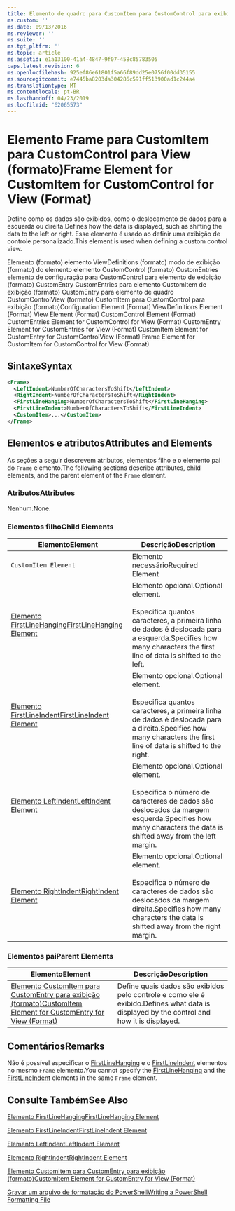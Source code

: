 ```yaml
---
title: Elemento de quadro para CustomItem para CustomControl para exibição (formato) | Microsoft Docs
ms.custom: ''
ms.date: 09/13/2016
ms.reviewer: ''
ms.suite: ''
ms.tgt_pltfrm: ''
ms.topic: article
ms.assetid: e1a13100-41a4-4847-9f07-458c85783505
caps.latest.revision: 6
ms.openlocfilehash: 925ef86e61801f5a66f89dd25e0756f00dd35155
ms.sourcegitcommit: e7445ba8203da304286c591ff513900ad1c244a4
ms.translationtype: MT
ms.contentlocale: pt-BR
ms.lasthandoff: 04/23/2019
ms.locfileid: "62065573"
---
```

# <a name="frame-element-for-customitem-for-customcontrol-for-view-format"></a><span data-ttu-id="aea7e-102">Elemento Frame para CustomItem para CustomControl para View (formato)</span><span class="sxs-lookup"><span data-stu-id="aea7e-102">Frame Element for CustomItem for CustomControl for View (Format)</span></span>

<span data-ttu-id="aea7e-103">Define como os dados são exibidos, como o deslocamento de dados para a esquerda ou direita.</span><span class="sxs-lookup"><span data-stu-id="aea7e-103">Defines how the data is displayed, such as shifting the data to the left or right.</span></span> <span data-ttu-id="aea7e-104">Esse elemento é usado ao definir uma exibição de controle personalizado.</span><span class="sxs-lookup"><span data-stu-id="aea7e-104">This element is used when defining a custom control view.</span></span>

<span data-ttu-id="aea7e-105">Elemento (formato) elemento ViewDefinitions (formato) modo de exibição (formato) do elemento elemento CustomControl (formato) CustomEntries elemento de configuração para CustomControl para elemento de exibição (formato) CustomEntry CustomEntries para elemento CustomItem de exibição (formato) CustomEntry para elemento de quadro CustomControlView (formato) CustomItem para CustomControl para exibição (formato)</span><span class="sxs-lookup"><span data-stu-id="aea7e-105">Configuration Element (Format) ViewDefinitions Element (Format) View Element (Format) CustomControl Element (Format) CustomEntries Element for CustomControl for View (Format) CustomEntry Element for CustomEntries for View (Format) CustomItem Element for CustomEntry for CustomControlView (Format) Frame Element for CustomItem for CustomControl for View (Format)</span></span>

## <a name="syntax"></a><span data-ttu-id="aea7e-106">Sintaxe</span><span class="sxs-lookup"><span data-stu-id="aea7e-106">Syntax</span></span>

```xml
<Frame>
  <LeftIndent>NumberOfCharactersToShift</LeftIndent>
  <RightIndent>NumberOfCharactersToShift</RightIndent>
  <FirstLineHanging>NumberOfCharactersToShift</FirstLineHanging>
  <FirstLineIndent>NumberOfCharactersToShift</FirstLineIndent>
  <CustomItem>...</CustomItem>
</Frame>
```

## <a name="attributes-and-elements"></a><span data-ttu-id="aea7e-107">Elementos e atributos</span><span class="sxs-lookup"><span data-stu-id="aea7e-107">Attributes and Elements</span></span>

<span data-ttu-id="aea7e-108">As seções a seguir descrevem atributos, elementos filho e o elemento pai do `Frame` elemento.</span><span class="sxs-lookup"><span data-stu-id="aea7e-108">The following sections describe attributes, child elements, and the parent element of the `Frame` element.</span></span>

### <a name="attributes"></a><span data-ttu-id="aea7e-109">Atributos</span><span class="sxs-lookup"><span data-stu-id="aea7e-109">Attributes</span></span>

<span data-ttu-id="aea7e-110">Nenhum.</span><span class="sxs-lookup"><span data-stu-id="aea7e-110">None.</span></span>

### <a name="child-elements"></a><span data-ttu-id="aea7e-111">Elementos filho</span><span class="sxs-lookup"><span data-stu-id="aea7e-111">Child Elements</span></span>

|<span data-ttu-id="aea7e-112">Elemento</span><span class="sxs-lookup"><span data-stu-id="aea7e-112">Element</span></span>|<span data-ttu-id="aea7e-113">Descrição</span><span class="sxs-lookup"><span data-stu-id="aea7e-113">Description</span></span>|
|-------------|-----------------|
|`CustomItem Element`|<span data-ttu-id="aea7e-114">Elemento necessário</span><span class="sxs-lookup"><span data-stu-id="aea7e-114">Required Element</span></span>|
|[<span data-ttu-id="aea7e-115">Elemento FirstLineHanging</span><span class="sxs-lookup"><span data-stu-id="aea7e-115">FirstLineHanging Element</span></span>](./firstlinehanging-element-for-frame-for-customcontrol-for-view-format.md)|<span data-ttu-id="aea7e-116">Elemento opcional.</span><span class="sxs-lookup"><span data-stu-id="aea7e-116">Optional element.</span></span><br /><br /> <span data-ttu-id="aea7e-117">Especifica quantos caracteres, a primeira linha de dados é deslocada para a esquerda.</span><span class="sxs-lookup"><span data-stu-id="aea7e-117">Specifies how many characters the first line of data is shifted to the left.</span></span>|
|[<span data-ttu-id="aea7e-118">Elemento FirstLineIndent</span><span class="sxs-lookup"><span data-stu-id="aea7e-118">FirstLineIndent Element</span></span>](./firstlineindent-element-for-frame-for-customcontrol-for-view-format.md)|<span data-ttu-id="aea7e-119">Elemento opcional.</span><span class="sxs-lookup"><span data-stu-id="aea7e-119">Optional element.</span></span><br /><br /> <span data-ttu-id="aea7e-120">Especifica quantos caracteres, a primeira linha de dados é deslocada para a direita.</span><span class="sxs-lookup"><span data-stu-id="aea7e-120">Specifies how many characters the first line of data is shifted to the right.</span></span>|
|[<span data-ttu-id="aea7e-121">Elemento LeftIndent</span><span class="sxs-lookup"><span data-stu-id="aea7e-121">LeftIndent Element</span></span>](./leftindent-element-for-frame-for-customcontrol-for-view-format.md)|<span data-ttu-id="aea7e-122">Elemento opcional.</span><span class="sxs-lookup"><span data-stu-id="aea7e-122">Optional element.</span></span><br /><br /> <span data-ttu-id="aea7e-123">Especifica o número de caracteres de dados são deslocados da margem esquerda.</span><span class="sxs-lookup"><span data-stu-id="aea7e-123">Specifies how many characters the data is shifted away from the left margin.</span></span>|
|[<span data-ttu-id="aea7e-124">Elemento RightIndent</span><span class="sxs-lookup"><span data-stu-id="aea7e-124">RightIndent Element</span></span>](./rightindent-element-for-frame-for-customcontrol-for-view-format.md)|<span data-ttu-id="aea7e-125">Elemento opcional.</span><span class="sxs-lookup"><span data-stu-id="aea7e-125">Optional element.</span></span><br /><br /> <span data-ttu-id="aea7e-126">Especifica o número de caracteres de dados são deslocados da margem direita.</span><span class="sxs-lookup"><span data-stu-id="aea7e-126">Specifies how many characters the data is shifted away from the right margin.</span></span>|

### <a name="parent-elements"></a><span data-ttu-id="aea7e-127">Elementos pai</span><span class="sxs-lookup"><span data-stu-id="aea7e-127">Parent Elements</span></span>

|<span data-ttu-id="aea7e-128">Elemento</span><span class="sxs-lookup"><span data-stu-id="aea7e-128">Element</span></span>|<span data-ttu-id="aea7e-129">Descrição</span><span class="sxs-lookup"><span data-stu-id="aea7e-129">Description</span></span>|
|-------------|-----------------|
|[<span data-ttu-id="aea7e-130">Elemento CustomItem para CustomEntry para exibição (formato)</span><span class="sxs-lookup"><span data-stu-id="aea7e-130">CustomItem Element for CustomEntry for View (Format)</span></span>](./customitem-element-for-customentry-for-customcontrol-for-view-format.md)|<span data-ttu-id="aea7e-131">Define quais dados são exibidos pelo controle e como ele é exibido.</span><span class="sxs-lookup"><span data-stu-id="aea7e-131">Defines what data is displayed by the control and how it is displayed.</span></span>|

## <a name="remarks"></a><span data-ttu-id="aea7e-132">Comentários</span><span class="sxs-lookup"><span data-stu-id="aea7e-132">Remarks</span></span>

<span data-ttu-id="aea7e-133">Não é possível especificar o [FirstLineHanging](./firstlinehanging-element-for-frame-for-customcontrol-for-view-format.md) e o [FirstLineIndent](./firstlineindent-element-for-frame-for-customcontrol-for-view-format.md) elementos no mesmo `Frame` elemento.</span><span class="sxs-lookup"><span data-stu-id="aea7e-133">You cannot specify the [FirstLineHanging](./firstlinehanging-element-for-frame-for-customcontrol-for-view-format.md) and the [FirstLineIndent](./firstlineindent-element-for-frame-for-customcontrol-for-view-format.md) elements in the same `Frame` element.</span></span>

## <a name="see-also"></a><span data-ttu-id="aea7e-134">Consulte Também</span><span class="sxs-lookup"><span data-stu-id="aea7e-134">See Also</span></span>

[<span data-ttu-id="aea7e-135">Elemento FirstLineHanging</span><span class="sxs-lookup"><span data-stu-id="aea7e-135">FirstLineHanging Element</span></span>](./firstlinehanging-element-for-frame-for-customcontrol-for-view-format.md)

[<span data-ttu-id="aea7e-136">Elemento FirstLineIndent</span><span class="sxs-lookup"><span data-stu-id="aea7e-136">FirstLineIndent Element</span></span>](./firstlineindent-element-for-frame-for-customcontrol-for-view-format.md)

[<span data-ttu-id="aea7e-137">Elemento LeftIndent</span><span class="sxs-lookup"><span data-stu-id="aea7e-137">LeftIndent Element</span></span>](./leftindent-element-for-frame-for-customcontrol-for-view-format.md)

[<span data-ttu-id="aea7e-138">Elemento RightIndent</span><span class="sxs-lookup"><span data-stu-id="aea7e-138">RightIndent Element</span></span>](./rightindent-element-for-frame-for-customcontrol-for-view-format.md)

[<span data-ttu-id="aea7e-139">Elemento CustomItem para CustomEntry para exibição (formato)</span><span class="sxs-lookup"><span data-stu-id="aea7e-139">CustomItem Element for CustomEntry for View (Format)</span></span>](./customitem-element-for-customentry-for-customcontrol-for-view-format.md)

[<span data-ttu-id="aea7e-140">Gravar um arquivo de formatação do PowerShell</span><span class="sxs-lookup"><span data-stu-id="aea7e-140">Writing a PowerShell Formatting File</span></span>](./writing-a-powershell-formatting-file.md)
